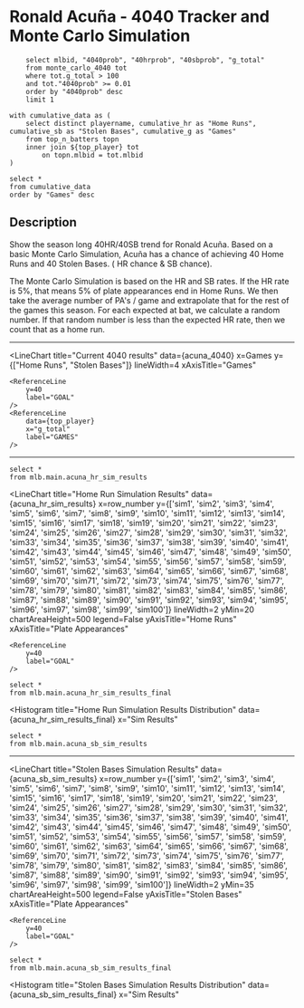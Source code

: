 # Ronald Acuña - 4040 Tracker and Monte Carlo Simulation

```top_player
    select mlbid, "4040prob", "40hrprob", "40sbprob", "g_total"
    from monte_carlo_4040 tot
    where tot.g_total > 100
    and tot."4040prob" >= 0.01
    order by "4040prob" desc
    limit 1
```

```acuna_4040
with cumulative_data as (
    select distinct playername, cumulative_hr as "Home Runs", cumulative_sb as "Stolen Bases", cumulative_g as "Games"
    from top_n_batters topn
    inner join ${top_player} tot
        on topn.mlbid = tot.mlbid
)

select *
from cumulative_data
order by "Games" desc
```

## Description

Show the season long 40HR/40SB trend for Ronald Acuña. Based on a basic Monte Carlo Simulation, Acuña has a <b><Value 
    data={top_player}
    column="4040prob"
    fmt=pct0
/></b> chance of achieving 40 Home Runs and 40 Stolen Bases. (<b><Value 
    data={top_player}
    column="40hrprob"
    fmt=pct0
/></b> HR chance & <b><Value 
    data={top_player}
    column="40sbprob"
    fmt=pct0
/></b> SB chance). 

The Monte Carlo Simulation is based on the HR and SB rates. If the HR rate is 5%, that means 5% of plate appearances end in Home Runs. We then take the average number of PA's / game and extrapolate that for the rest of the games this season. For each expected at bat, we calculate a random number. If that random number is less than the expected HR rate, then we count that as a home run. 

***

<LineChart 
    title="Current 4040 results"
    data={acuna_4040} 
    x=Games 
    y={["Home Runs", "Stolen Bases"]}
    lineWidth=4
    xAxisTitle="Games"
>
    <ReferenceLine 
        y=40
        label="GOAL"
    />
    <ReferenceLine 
        data={top_player}
        x="g_total"
        label="GAMES"
    />
</LineChart>

*** 

```acuna_hr_sim_results
select *
from mlb.main.acuna_hr_sim_results
```
<LineChart 
    title="Home Run Simulation Results"
    data={acuna_hr_sim_results} 
    x=row_number
    y={['sim1',
        'sim2',
        'sim3',
        'sim4',
        'sim5',
        'sim6',
        'sim7',
        'sim8',
        'sim9',
        'sim10',
        'sim11',
        'sim12',
        'sim13',
        'sim14',
        'sim15',
        'sim16',
        'sim17',
        'sim18',
        'sim19',
        'sim20',
        'sim21',
        'sim22',
        'sim23',
        'sim24',
        'sim25',
        'sim26',
        'sim27',
        'sim28',
        'sim29',
        'sim30',
        'sim31',
        'sim32',
        'sim33',
        'sim34',
        'sim35',
        'sim36',
        'sim37',
        'sim38',
        'sim39',
        'sim40',
        'sim41',
        'sim42',
        'sim43',
        'sim44',
        'sim45',
        'sim46',
        'sim47',
        'sim48',
        'sim49',
        'sim50',
        'sim51',
        'sim52',
        'sim53',
        'sim54',
        'sim55',
        'sim56',
        'sim57',
        'sim58',
        'sim59',
        'sim60',
        'sim61',
        'sim62',
        'sim63',
        'sim64',
        'sim65',
        'sim66',
        'sim67',
        'sim68',
        'sim69',
        'sim70',
        'sim71',
        'sim72',
        'sim73',
        'sim74',
        'sim75',
        'sim76',
        'sim77',
        'sim78',
        'sim79',
        'sim80',
        'sim81',
        'sim82',
        'sim83',
        'sim84',
        'sim85',
        'sim86',
        'sim87',
        'sim88',
        'sim89',
        'sim90',
        'sim91',
        'sim92',
        'sim93',
        'sim94',
        'sim95',
        'sim96',
        'sim97',
        'sim98',
        'sim99',
        'sim100']}
    lineWidth=2
    yMin=20
    chartAreaHeight=500
    legend=False
    yAxisTitle="Home Runs" 
    xAxisTitle="Plate Appearances"
>
    <ReferenceLine 
        y=40
        label="GOAL"
    />
</LineChart>

```acuna_hr_sim_results_final
select *
from mlb.main.acuna_hr_sim_results_final
```

<Histogram 
    title="Home Run Simulation Results Distribution"
    data={acuna_hr_sim_results_final} 
    x="Sim Results"
>
</Histogram>

```acuna_sb_sim_results
select *
from mlb.main.acuna_sb_sim_results
```

*** 

<LineChart 
    title="Stolen Bases Simulation Results"
    data={acuna_sb_sim_results} 
    x=row_number
    y={['sim1',
        'sim2',
        'sim3',
        'sim4',
        'sim5',
        'sim6',
        'sim7',
        'sim8',
        'sim9',
        'sim10',
        'sim11',
        'sim12',
        'sim13',
        'sim14',
        'sim15',
        'sim16',
        'sim17',
        'sim18',
        'sim19',
        'sim20',
        'sim21',
        'sim22',
        'sim23',
        'sim24',
        'sim25',
        'sim26',
        'sim27',
        'sim28',
        'sim29',
        'sim30',
        'sim31',
        'sim32',
        'sim33',
        'sim34',
        'sim35',
        'sim36',
        'sim37',
        'sim38',
        'sim39',
        'sim40',
        'sim41',
        'sim42',
        'sim43',
        'sim44',
        'sim45',
        'sim46',
        'sim47',
        'sim48',
        'sim49',
        'sim50',
        'sim51',
        'sim52',
        'sim53',
        'sim54',
        'sim55',
        'sim56',
        'sim57',
        'sim58',
        'sim59',
        'sim60',
        'sim61',
        'sim62',
        'sim63',
        'sim64',
        'sim65',
        'sim66',
        'sim67',
        'sim68',
        'sim69',
        'sim70',
        'sim71',
        'sim72',
        'sim73',
        'sim74',
        'sim75',
        'sim76',
        'sim77',
        'sim78',
        'sim79',
        'sim80',
        'sim81',
        'sim82',
        'sim83',
        'sim84',
        'sim85',
        'sim86',
        'sim87',
        'sim88',
        'sim89',
        'sim90',
        'sim91',
        'sim92',
        'sim93',
        'sim94',
        'sim95',
        'sim96',
        'sim97',
        'sim98',
        'sim99',
        'sim100']}
    lineWidth=2
    yMin=35
    chartAreaHeight=500
    legend=False
    yAxisTitle="Stolen Bases" 
    xAxisTitle="Plate Appearances"
>
    <ReferenceLine 
        y=40
        label="GOAL"
    />
</LineChart>

```acuna_sb_sim_results_final
select *
from mlb.main.acuna_sb_sim_results_final
```
<Histogram 
    title="Stolen Bases Simulation Results Distribution"
    data={acuna_sb_sim_results_final} 
    x="Sim Results"
>
</Histogram>
